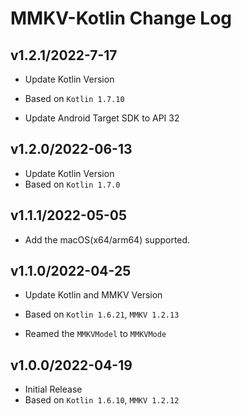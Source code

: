 # MMKV-Kotlin Change Log

## v1.2.1/2022-7-17

* Update Kotlin Version
 * Based on `Kotlin 1.7.10`

* Update Android Target SDK to API 32

## v1.2.0/2022-06-13

* Update Kotlin Version
 * Based on `Kotlin 1.7.0`

## v1.1.1/2022-05-05

* Add the macOS(x64/arm64) supported.

## v1.1.0/2022-04-25

* Update Kotlin and MMKV Version
 * Based on `Kotlin 1.6.21`, `MMKV 1.2.13`

* Reamed the `MMKVModel` to `MMKVMode`

## v1.0.0/2022-04-19

* Initial Release
 * Based on `Kotlin 1.6.10`, `MMKV 1.2.12`